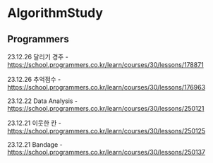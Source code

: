 # AlgorithmStudy
## Programmers
23.12.26 달리기 경주 - https://school.programmers.co.kr/learn/courses/30/lessons/178871

23.12.26 추억점수 - https://school.programmers.co.kr/learn/courses/30/lessons/176963

23.12.22 Data Analysis - https://school.programmers.co.kr/learn/courses/30/lessons/250121

23.12.21 이웃한 칸 - https://school.programmers.co.kr/learn/courses/30/lessons/250125

23.12.21 Bandage - https://school.programmers.co.kr/learn/courses/30/lessons/250137
